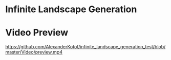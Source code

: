 # Infinite Landscape Generation

# Video Preview
https://github.com/AlexanderKotof/infinite_landscape_generation_test/blob/master/Video/preview.mp4
